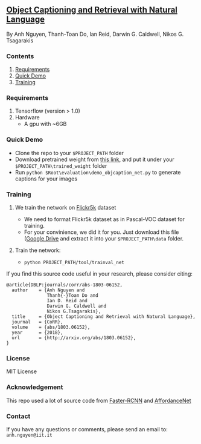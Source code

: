 ## [Object Captioning and Retrieval with Natural Language](https://arxiv.org/pdf/1803.06152.pdf)
By Anh Nguyen, Thanh-Toan Do, Ian Reid, Darwin G. Caldwell, Nikos G. Tsagarakis


### Contents
1. [Requirements](#requirements)
2. [Quick Demo](#demo)
3. [Training](#training)

### Requirements

1. Tensorflow (version > 1.0)
2. Hardware
	- A gpu with ~6GB


### Quick Demo
- Clone the repo to your `$PROJECT_PATH` folder
- Download pretrained weight from [this link](#), and put it under your `$PROJECT_PATH\trained_weight` folder
- Run `python $Root\evaluation\demo_objcaption_net.py` to generate captions for your images
	
	
### Training

1. We train the network on [Flickr5k](https://sites.google.com/site/objcaptioningretrieval/) dataset
	- We need to format Flickr5k dataset as in Pascal-VOC dataset for training.
	- For your convinience, we did it for you. Just download this file ([Google Drive](https://drive.google.com/file/d/1FIAvc9AsSGYEYQmvJ1zH51FhXPos8vEc/view?usp=sharing) and extract it into your `$PROJECT_PATH\data` folder.

2. Train the network:
	- `python PROJECT_PATH/tool/trainval_net`


If you find this source code useful in your research, please consider citing:

	@article{DBLP:journals/corr/abs-1803-06152,
	  author    = {Anh Nguyen and
				   Thanh{-}Toan Do and
				   Ian D. Reid and
				   Darwin G. Caldwell and
				   Nikos G.Tsagarakis},
	  title     = {Object Captioning and Retrieval with Natural Language},
	  journal   = {CoRR},
	  volume    = {abs/1803.06152},
	  year      = {2018},
	  url       = {http://arxiv.org/abs/1803.06152},
	}


### License
MIT License

### Acknowledgement
This repo used a lot of source code from [Faster-RCNN](https://github.com/rbgirshick/py-faster-rcnn) and [AffordanceNet](https://github.com/nqanh/affordance-net)


### Contact
If you have any questions or comments, please send an email to: `anh.nguyen@iit.it`

